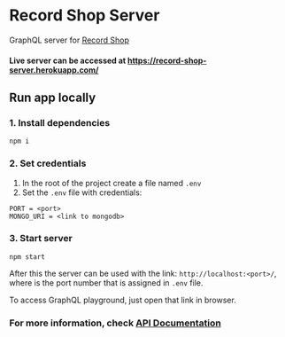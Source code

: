 # Record Shop Server

GraphQL server for [Record Shop](https://github.com/plaskevich/record-shop)

#### Live server can be accessed at https://record-shop-server.herokuapp.com/
## Run app locally
### 1. Install dependencies
`npm i`
### 2. Set credentials
1. In the root of the project create a file named `.env`
2. Set the `.env` file with credentials:
```
PORT = <port>
MONGO_URI = <link to mongodb>
```
### 3. Start server
`npm start`

After this the server can be used with the link: `http://localhost:<port>/`,
where <port> is the port number that is assigned in `.env` file.

To access GraphQL playground, just open that link in browser.

### For more information, check [API Documentation](https://record-shop.stoplight.io)

